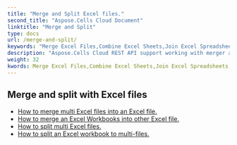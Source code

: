```yaml
---
title: "Merge and Split Excel files."
second_title: "Aspose.Cells Cloud Document"
linktitle: "Merge and Split"
type: docs
url: /merge-and-split/
keywords: "Merge Excel Files,Combine Excel Sheets,Join Excel Spreadsheets,Merge Multiple Excel Files,Split Excel File,Excel Sheet Separator,Excel Workbook Splitter"
description: "Aspose.Cells Cloud REST API support working with merger and splitter on an Excel file. SDK support kinds of development languages. They include Android, C#, Go, Java, NodeJS, Perl, PHP, Python, Ruby, and swift."
weight: 32
kwords: Merge Excel Files,Combine Excel Sheets,Join Excel Spreadsheets,Merge Multiple Excel Files,Split Excel File,Excel Sheet Separator,Excel Workbook Splitter
---
```


## Merge and split with Excel files

- [How to merge multi Excel files into an Excel file.](/cells/merge-multi-files-into-excel/)
- [How to merge an Excel Workbooks into other Excel file.](/cells/merge-an-excel-file-into-the-excel-file/)
- [How to split multi Excel files.](/cells/split-multi-excel-files/)
- [How to split an Excel workbook to multi-files.](/cells/split-an-excel-file-to-multi-files/)
